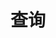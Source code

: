 ---
title: "查询"
slug: "search"
layout: "search"
outputs:
    - html
    - json
menu:
    main:
        weight: 3
        params: 
            icon: search
---